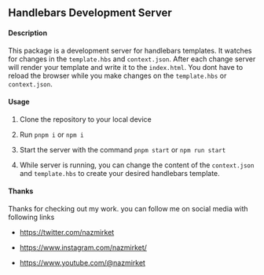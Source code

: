 ## Handlebars Development Server

#### Description

This package is a development server for handlebars templates. It watches for changes in the `template.hbs` and `context.json`. After each change server will render your template and write it to the ```index.html```. You dont have to reload the browser while you make changes on the ```template.hbs``` or ```context.json```.



#### Usage

1. Clone the repository to your local device
2. Run ```pnpm i``` or ```npm i```

3. Start the server with the command ```pnpm start``` or ```npm run start```

4. While server is running, you can change the content of the ```context.json``` and ```template.hbs``` to create your desired handlebars template.



#### Thanks

Thanks for checking out my work. you can follow me on social media with following links

- https://twitter.com/nazmirket

- https://www.instagram.com/nazmirket/

- https://www.youtube.com/@nazmirket
